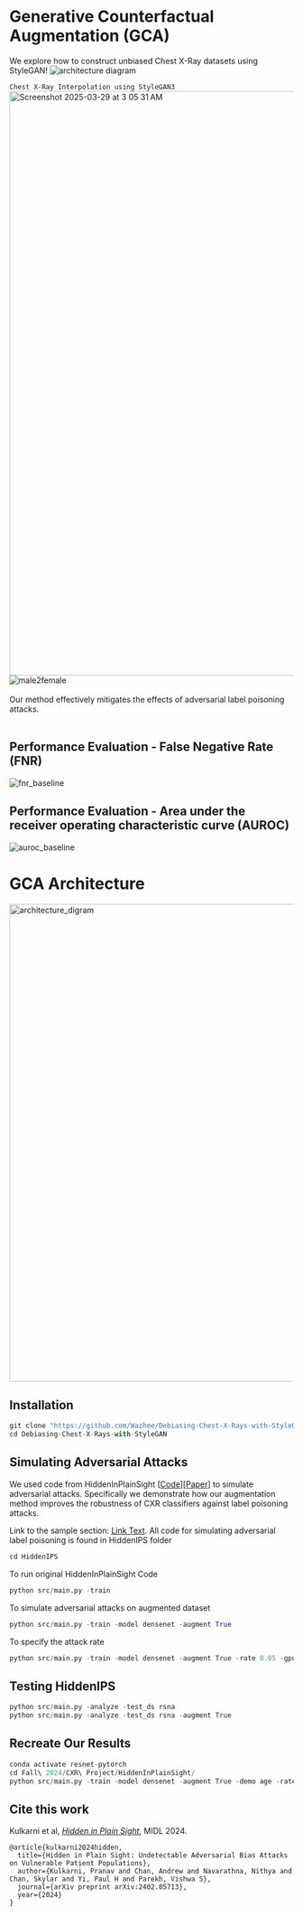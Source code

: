 # Generative Counterfactual Augmentation (GCA)

We explore how to construct unbiased Chest X-Ray datasets using StyleGAN! 
![architecture diagram](https://github.com/user-attachments/assets/aeadec70-d718-4410-aa4f-de874f15cb3f)


```Chest X-Ray Interpolation using StyleGAN3``` 
<img width="1035" alt="Screenshot 2025-03-29 at 3 05 31 AM" src="https://github.com/user-attachments/assets/3839dcf0-6094-448e-916c-f7635a668ca7" />
<br>
![male2female](https://github.com/user-attachments/assets/34a72a22-a4c1-47d9-80ce-0639d8242fc0)
<br>
<br />
Our method effectively mitigates the effects of adversarial label poisoning attacks.
<br />
<br>

## Performance Evaluation - False Negative Rate (FNR)
![fnr_baseline](https://github.com/user-attachments/assets/e77ff3a3-45a5-4c21-a77f-df11574710f3)

## Performance Evaluation - Area under the receiver operating characteristic curve (AUROC)
![auroc_baseline](https://github.com/user-attachments/assets/eaaaed54-7d0d-42dd-8278-6dc0e6eb9531)


# GCA Architecture
<img width="846" alt="architecture_digram" src="https://github.com/user-attachments/assets/087c7a6b-a351-48bd-9afd-9247f7108893" /><br>

## Installation
```python
git clone "https://github.com/Wazhee/Debiasing-Chest-X-Rays-with-StyleGAN.git"
cd Debiasing-Chest-X-Rays-with-StyleGAN
```

## Simulating Adversarial Attacks 
We used code from HiddenInPlainSight [[Code](https://github.com/BioIntelligence-Lab/HiddenInPlainSight)][[Paper](https://arxiv.org/abs/2402.05713)] to simulate adversarial attacks. Specifically we demonstrate how our augmentation method improves the robustness of CXR classifiers against label poisoning attacks.

Link to the sample section: [Link Text](#HiddenIPS).
All code for simulating adversarial label poisoning is found in HiddenIPS folder 
```python
cd HiddenIPS
```
To run original HiddenInPlainSight Code
```python
python src/main.py -train
```
To simulate adversarial attacks on augmented dataset
```python
python src/main.py -train -model densenet -augment True
```

To specify the attack rate
```python
python src/main.py -train -model densenet -augment True -rate 0.05 -gpu 0
```

## Testing HiddenIPS
```python
python src/main.py -analyze -test_ds rsna
python src/main.py -analyze -test_ds rsna -augment True
```

## Recreate Our Results
```python
conda activate resnet-pytorch
cd Fall\ 2024/CXR\ Project/HiddenInPlainSight/
python src/main.py -train -model densenet -augment True -demo age -rate 0.05 -gpu 0
```

## Cite this work
Kulkarni et al, [*Hidden in Plain Sight*](https://arxiv.org/abs/2402.05713), MIDL 2024.
```
@article{kulkarni2024hidden,
  title={Hidden in Plain Sight: Undetectable Adversarial Bias Attacks on Vulnerable Patient Populations},
  author={Kulkarni, Pranav and Chan, Andrew and Navarathna, Nithya and Chan, Skylar and Yi, Paul H and Parekh, Vishwa S},
  journal={arXiv preprint arXiv:2402.05713},
  year={2024}
}
```
